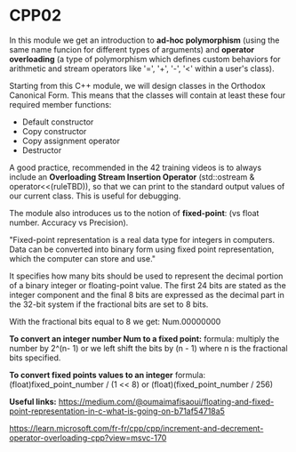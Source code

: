 # CPP02

In this module we get an introduction to **ad-hoc polymorphism** (using the same name funcion for different types of arguments) and **operator overloading** (a type of polymorphism which defines custom behaviors for arithmetic and stream operators like '=', '+', '-', '<' within a user's class).

Starting from this C++ module, we will design classes in the Orthodox Canonical Form. This means that the classes will contain at least these four required member functions:
* Default constructor
* Copy constructor
* Copy assignment operator
* Destructor

A good practice, recommended in the 42 training videos is to always include an **Overloading Stream Insertion Operator** (std::ostream & operator<<(ruleTBD)), so that we can print to the standard output values of our current class. This is useful for debugging.


The module also introduces us to the notion of **fixed-point**: (vs float number. Accuracy vs Precision).

"Fixed-point representation is a real data type for integers in computers. Data can be converted into binary form using fixed point representation, which the computer can store and use."

It specifies how many bits should be used to represent the decimal 
portion of a binary integer or floating-point value. 
The first 24 bits are stated as the integer component and 
the final 8 bits are expressed as the decimal part in the 32-bit system 
if the fractional bits are set to 8 bits.

With the fractional bits equal to 8 we get: Num.00000000


**To convert an integer number Num to a fixed point:**
formula:
multiply the number by 2^(n- 1) or we left shift the bits by (n - 1) 
where n is the fractional bits specified.

**To convert fixed points values to an integer**
formula:
(float)fixed_point_number / (1 << 8)
or
(float)(fixed_point_number / 256)


**Useful links:**
https://medium.com/@oumaimafisaoui/floating-and-fixed-point-representation-in-c-what-is-going-on-b71af54718a5

https://learn.microsoft.com/fr-fr/cpp/cpp/increment-and-decrement-operator-overloading-cpp?view=msvc-170

